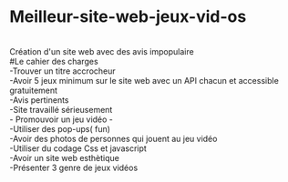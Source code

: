 # Meilleur-site-web-jeux-vid-os
<br>
Création d'un site web avec des avis impopulaire
<br>
#Le cahier des charges 
<br>
-Trouver un titre accrocheur
<br>
-Avoir 5 jeux minimum sur le site web avec un API chacun et accessible gratuitement
<br>
-Avis pertinents 
<br>
-Site travaillé sérieusement
<br>
- Promouvoir un jeu vidéo
- <br>
-Utiliser des pop-ups( fun)
<br>
-Avoir des photos de personnes qui jouent au jeu vidéo
<br>
-Utiliser du codage Css et javascript
<br>
-Avoir un site web esthètique
<br>
-Présenter 3 genre de jeux vidéos
